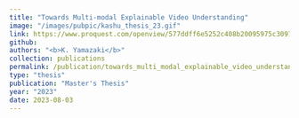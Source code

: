 ```yaml
---
title: "Towards Multi-modal Explainable Video Understanding"
image: "/images/pubpic/kashu_thesis_23.gif"
link: https://www.proquest.com/openview/577ddff6e5252c408b20095975c3097b/1?pq-origsite=gscholar&cbl=18750&diss=y
github: 
authors: "<b>K. Yamazaki</b>"
collection: publications
permalink: /publication/towards_multi_modal_explainable_video_understanding
type: "thesis"
publication: "Master's Thesis"
year: "2023"
date: 2023-08-03
---
```

